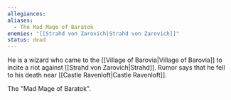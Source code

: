 ```yaml
---
allegiances: 
aliases:
  - The Mad Mage of Baratok
enemies: "[[Strahd von Zarovich|Strahd von Zarovich]]"
status: dead
---
```



He is a wizard who came to the [[Village of Barovia|Village of Barovia]] to incite a riot against [[Strahd von Zarovich|Strahd]]. Rumor says that he fell to his death near [[Castle Ravenloft|Castle Ravenloft]].

The "Mad Mage of Baratok".